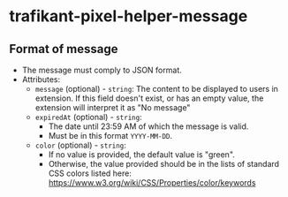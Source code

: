# trafikant-pixel-helper-message

## Format of message
- The message must comply to JSON format.
- Attributes:
    - ```message``` (optional) - ```string```:  The content to be displayed to users in extension. If this field doesn't exist, or has an 
  empty value, the extension will interpret it as "No message"
    - ```expiredAt``` (optional) - ```string```:
       - The date until 23:59 AM of which the message is valid.   
       - Must be in this format ```YYYY-MM-DD```.
    - ```color``` (optional) - ```string```:
       - If no value is provided, the default value is "green".
       - Otherwise, the value provided should be in the lists of standard CSS colors listed here: https://www.w3.org/wiki/CSS/Properties/color/keywords
